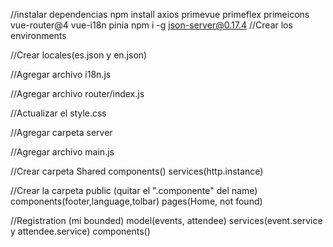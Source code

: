//instalar dependencias
npm install axios primevue primeflex primeicons  vue-router@4 vue-i18n pinia
npm i -g json-server@0.17.4
//Crear los environments

//Crear locales(es.json y en.json)

//Agregar archivo i18n.js

//Agregar archivo router/index.js

//Actualizar el style.css

//Agregar carpeta server

//Agregar archivo main.js

//Crear carpeta Shared
components()
services(http.instance)

//Crear la carpeta public (quitar el ".componente" del name)
components(footer,language,tolbar)
pages(Home, not found)

//Registration (mi bounded)
model(events, attendee)
services(event.service y attendee.service)
components()















